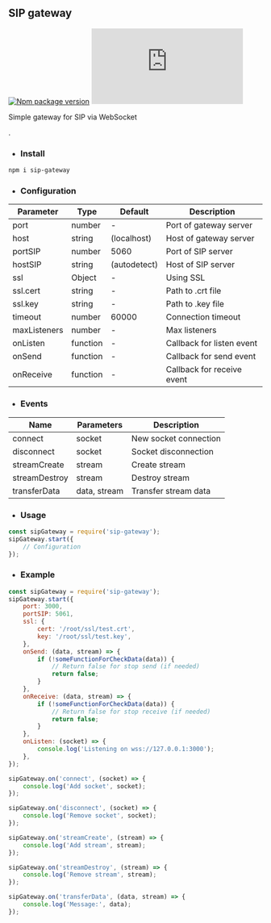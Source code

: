 ## SIP gateway
[![Npm package version](https://badgen.net/npm/v/sip-gateway)](https://npmjs.com/package/sip-gateway)
[![Small size](https://badge-size.herokuapp.com/neki-dev/sip-gateway/master/src/index.js)](https://github.com/neki-dev/sip-gateway/blob/master/src/index.js)

Simple gateway for SIP via WebSocket

.

* ### Install

```sh
npm i sip-gateway
```

* ### Configuration
| Parameter | Type | Default | Description |
| --- | --- | --- | --- |
| port | number | - | Port of gateway server |
| host | string | (localhost) | Host of gateway server |
| portSIP | number | 5060 | Port of SIP server |
| hostSIP | string | (autodetect) | Host of SIP server |
| ssl | Object | - | Using SSL |
| ssl.cert | string | - | Path to .crt file |
| ssl.key | string | - | Path to .key file |
| timeout | number | 60000 | Connection timeout |
| maxListeners | number | - | Max listeners |
| onListen | function | - | Callback for listen event |
| onSend | function | - | Callback for send event |
| onReceive | function | - | Callback for receive event |

* ### Events
| Name | Parameters | Description |
| --- | --- | --- |
| connect | socket | New socket connection |
| disconnect | socket | Socket disconnection |
| streamCreate | stream | Create stream |
| streamDestroy | stream | Destroy stream |
| transferData | data, stream | Transfer stream data |

* ### Usage

```js
const sipGateway = require('sip-gateway');
sipGateway.start({
    // Configuration 
});
```

* ### Example

```js
const sipGateway = require('sip-gateway');
sipGateway.start({
    port: 3000,
    portSIP: 5061,
    ssl: { 
        cert: '/root/ssl/test.crt',
        key: '/root/ssl/test.key',
    },
    onSend: (data, stream) => {
        if (!someFunctionForCheckData(data)) {
            // Return false for stop send (if needed)
            return false;
        }       
    },
    onReceive: (data, stream) => {
        if (!someFunctionForCheckData(data)) {
            // Return false for stop receive (if needed)
            return false;
        }       
    },
    onListen: (socket) => {
        console.log('Listening on wss://127.0.0.1:3000');
    },
});
```
```js
sipGateway.on('connect', (socket) => {
    console.log('Add socket', socket);
});

sipGateway.on('disconnect', (socket) => {
    console.log('Remove socket', socket);
});

sipGateway.on('streamCreate', (stream) => {
    console.log('Add stream', stream);
});

sipGateway.on('streamDestroy', (stream) => {
    console.log('Remove stream', stream);
});

sipGateway.on('transferData', (data, stream) => {
    console.log('Message:', data);
});
```
